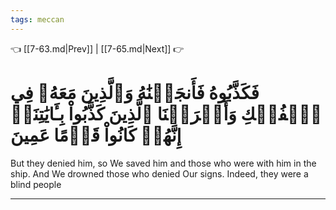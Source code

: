 ```yaml
---
tags: meccan
---
```


👈 [[7-63.md|Prev]] | [[7-65.md|Next]] 👉

# فَكَذَّبُوهُ فَأَنجَيۡنَٰهُ وَٱلَّذِينَ مَعَهُۥ فِي ٱلۡفُلۡكِ وَأَغۡرَقۡنَا ٱلَّذِينَ كَذَّبُواْ بِـَٔايَٰتِنَآۚ إِنَّهُمۡ كَانُواْ قَوۡمًا عَمِينَ

But they denied him, so We saved him and those who were with him in the ship. And We drowned those who denied Our signs. Indeed, they were a blind people

---

